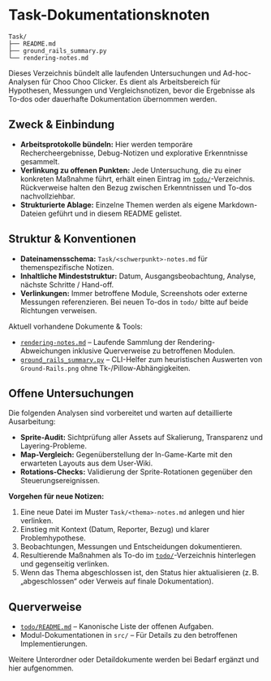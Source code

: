 # Task-Dokumentationsknoten

```text
Task/
├── README.md
├── ground_rails_summary.py
└── rendering-notes.md
```

Dieses Verzeichnis bündelt alle laufenden Untersuchungen und Ad-hoc-Analysen für Choo Choo Clicker. Es dient als Arbeitsbereich für Hypothesen, Messungen und Vergleichsnotizen, bevor die Ergebnisse als To-dos oder dauerhafte Dokumentation übernommen werden.

## Zweck & Einbindung
- **Arbeitsprotokolle bündeln:** Hier werden temporäre Rechercheergebnisse, Debug-Notizen und explorative Erkenntnisse gesammelt.
- **Verlinkung zu offenen Punkten:** Jede Untersuchung, die zu einer konkreten Maßnahme führt, erhält einen Eintrag im [`todo/`](../todo/README.md)-Verzeichnis. Rückverweise halten den Bezug zwischen Erkenntnissen und To-dos nachvollziehbar.
- **Strukturierte Ablage:** Einzelne Themen werden als eigene Markdown-Dateien geführt und in diesem README gelistet.

## Struktur & Konventionen
- **Dateinamensschema:** `Task/<schwerpunkt>-notes.md` für themenspezifische Notizen.
- **Inhaltliche Mindeststruktur:** Datum, Ausgangsbeobachtung, Analyse, nächste Schritte / Hand-off.
- **Verlinkungen:** Immer betroffene Module, Screenshots oder externe Messungen referenzieren. Bei neuen To-dos in `todo/` bitte auf beide Richtungen verweisen.

Aktuell vorhandene Dokumente & Tools:
- [`rendering-notes.md`](./rendering-notes.md) – Laufende Sammlung der Rendering-Abweichungen inklusive Querverweise zu betroffenen Modulen.
- [`ground_rails_summary.py`](./ground_rails_summary.py) – CLI-Helfer zum heuristischen Auswerten von `Ground-Rails.png` ohne Tk-/Pillow-Abhängigkeiten.

## Offene Untersuchungen
Die folgenden Analysen sind vorbereitet und warten auf detaillierte Ausarbeitung:
- **Sprite-Audit:** Sichtprüfung aller Assets auf Skalierung, Transparenz und Layering-Probleme.
- **Map-Vergleich:** Gegenüberstellung der In-Game-Karte mit den erwarteten Layouts aus dem User-Wiki.
- **Rotations-Checks:** Validierung der Sprite-Rotationen gegenüber den Steuerungsereignissen.

**Vorgehen für neue Notizen:**
1. Eine neue Datei im Muster `Task/<thema>-notes.md` anlegen und hier verlinken.
2. Einstieg mit Kontext (Datum, Reporter, Bezug) und klarer Problemhypothese.
3. Beobachtungen, Messungen und Entscheidungen dokumentieren.
4. Resultierende Maßnahmen als To-do im [`todo/`](../todo/README.md)-Verzeichnis hinterlegen und gegenseitig verlinken.
5. Wenn das Thema abgeschlossen ist, den Status hier aktualisieren (z. B. „abgeschlossen“ oder Verweis auf finale Dokumentation).

## Querverweise
- [`todo/README.md`](../todo/README.md) – Kanonische Liste der offenen Aufgaben.
- Modul-Dokumentationen in `src/` – Für Details zu den betroffenen Implementierungen.

Weitere Unterordner oder Detaildokumente werden bei Bedarf ergänzt und hier aufgenommen.
